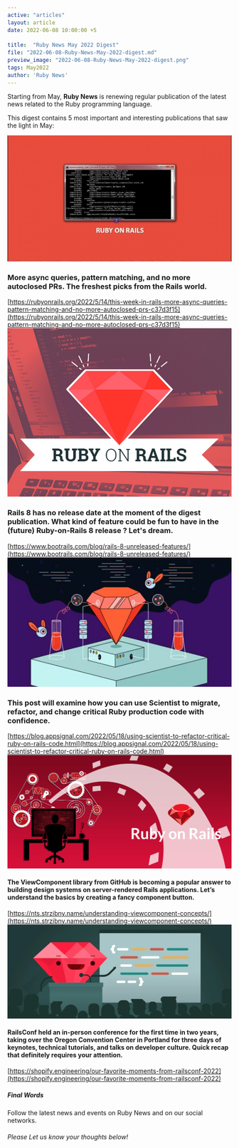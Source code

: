 ```yaml
---
active: "articles"
layout: article
date: 2022-06-08 10:00:00 +5

title:  "Ruby News May 2022 Digest"
file: "2022-06-08-Ruby-News-May-2022-digest.md"
preview_image: "2022-06-08-Ruby-News-May-2022-digest.png"
tags: May2022
author: 'Ruby News'
---
```


Starting from May, **Ruby News** is renewing regular publication of the latest news related to the Ruby programming language.

This digest contains 5 most important and interesting publications that saw the light in May:

![execution strategy](/post_images/2022-05-16/2022-05-16-More-async-queries,-pattern-matching-and-no-more-autoclosed-PRs.jpg) 
### More async queries, pattern matching, and no more autoclosed PRs. The freshest picks from the Rails world.
[https://rubyonrails.org/2022/5/14/this-week-in-rails-more-async-queries-pattern-matching-and-no-more-autoclosed-prs-c37d3f15](https://rubyonrails.org/2022/5/14/this-week-in-rails-more-async-queries-pattern-matching-and-no-more-autoclosed-prs-c37d3f15)
![execution strategy](/post_images/2022-05-25/2022-05-25-Rails-8-unreleased-features.jpeg) 
###  Rails 8 has no release date at the moment of the digest publication. What kind of feature could be fun to have in the (future) Ruby-on-Rails 8 release ? Let's dream.
[https://www.bootrails.com/blog/rails-8-unreleased-features/](https://www.bootrails.com/blog/rails-8-unreleased-features/)
![execution strategy](/post_images/2022-05-19/2022-05-19-Using-Scientist-to-Refactor-Critical-Ruby-on-Rails-Code.jpg) 
###  This post will examine how you can use Scientist to migrate, refactor, and change critical Ruby production code with confidence.
[https://blog.appsignal.com/2022/05/18/using-scientist-to-refactor-critical-ruby-on-rails-code.html](https://blog.appsignal.com/2022/05/18/using-scientist-to-refactor-critical-ruby-on-rails-code.html)
![execution strategy](/post_images/2022-05-23/2022-05-23-Understanding-ViewComponent-concepts.jpg) 
####  The ViewComponent library from GitHub is becoming a popular answer to building design systems on server-rendered Rails applications. Let’s understand the basics by creating a fancy component button.
[https://nts.strzibny.name/understanding-viewcomponent-concepts/](https://nts.strzibny.name/understanding-viewcomponent-concepts/)
![execution strategy](/post_images/2022-05-31/2022-05-31-Favorite-Moments-From-RailsConf-2022.jpg) 
####  RailsConf held an in-person conference for the first time in two years, taking over the Oregon Convention Center in Portland for three days of keynotes, technical tutorials, and talks on developer culture. Quick recap that definitely requires your attention. 
[https://shopify.engineering/our-favorite-moments-from-railsconf-2022](https://shopify.engineering/our-favorite-moments-from-railsconf-2022)

##### Final Words

Follow the latest news and events on Ruby News and on our social networks.

###### Please Let us know your thoughts below!

